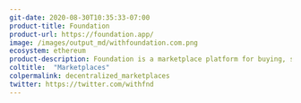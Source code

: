 ```yaml
---
git-date: 2020-08-30T10:35:33-07:00
product-title: Foundation
product-url: https://foundation.app/
image: /images/output_md/withfoundation.com.png
ecosystem: ethereum
product-description: Foundation is a marketplace platform for buying, selling, and trading limited-edition goods.
coltitle:  "Marketplaces"
colpermalink: decentralized_marketplaces
twitter: https://twitter.com/withfnd
---
```


